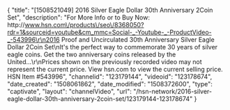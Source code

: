 {
    "title": "[1508521049] 2016 Silver Eagle Dollar 30th Anniversary 2Coin Set",
    "description": "For More Info or to Buy Now: http:\/\/www.hsn.com\/products\/seo\/8368050?rdr=1&sourceid=youtube&cm_mmc=Social-_-Youtube-_-ProductVideo-_-543996\r\n2016 Proof and Uncirculated 30th Anniversary Silver Eagle Dollar 2Coin Set\nIt's the perfect way to commemorate 30 years of silver eagle coins. Get the two anniversary coins released by the United...\r\nPrices shown on the previously recorded video may not represent the current price.  View hsn.com to view the current selling price. HSN Item #543996",
    "channelid": "123179144",
    "videoid": "123178674",
    "date_created": "1508061862",
    "date_modified": "1508372600",
    "type": "captivate",
    "layout": "channelVideo",
    "url": "\/hsn-network\/2016-silver-eagle-dollar-30th-anniversary-2coin-set\/123179144-123178674"
}